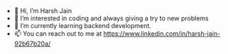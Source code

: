 - 👋 Hi, I’m Harsh Jain
- 👀 I’m interested in coding and always giving a try to new problems
- 🌱 I’m currently learning backend development.
- 📫 You can reach out to me at https://www.linkedin.com/in/harsh-jain-92b67b20a/

<!---
harsh70568/harsh70568 is a ✨ special ✨ repository because its `README.md` (this file) appears on your GitHub profile.
You can click the Preview link to take a look at your changes.
--->
